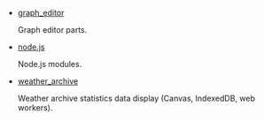 - [graph_editor](graph_editor)

  Graph editor parts.

- [node.js](node.js)

  Node.js modules.

- [weather_archive](weather_archive)

  Weather archive statistics data display (Canvas, IndexedDB, web workers).
